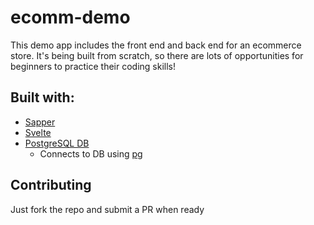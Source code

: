 # ecomm-demo
This demo app includes the front end and back end for an ecommerce store.
It's being built from scratch, so there are lots of opportunities for beginners to practice their coding skills!

## Built with:
* [Sapper](https://sapper.svelte.dev)
* [Svelte](https://svelte.dev)
* [PostgreSQL DB](https://postgresql.org)
  * Connects to DB using [pg](https://npmjs.com/package/pg)
  
## Contributing
Just fork the repo and submit a PR when ready
